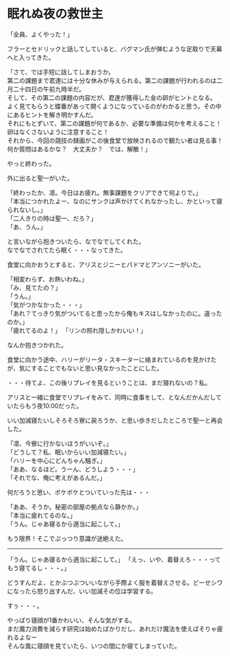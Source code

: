 # 眠れぬ夜の救世主

「全員、よくやった！」

フラーとセドリックと話してしていると、バグマン氏が弾むような足取りで天幕へと入ってきた。

「さて、では手短に話してしまおうか。  
第二の課題まで君達には十分な休みが与えられる。第二の課題が行われるのは二月二十四日の午前九時半だ。  
そして、その第二の課題の内容だが、君達が獲得した金の卵がヒントとなる。  
よく見てもらうと蝶番があって開くようになっているのがわかると思う。その中にあるヒントを解き明かすんだ。  
それにもとずいて、第二の課題が何であるか、必要な準備は何かを考えること！　卵はなくさないように注意すること！  
それから、今回の競技の録画がこの後食堂で放映されるので観たい者は見る事！  
何か質問はあるかな？　大丈夫か？　では、解散！」

やっと終わった。

外に出ると聖一がいた。

「終わったか、凛。今日はお疲れ。無事課題をクリアできて何よりで。」  
「本当につかれたよー、なのにサンクは声かけてくれなかったし、かといって寝られないし。」  
「二人きりの時は聖一、だろ？」  
「あ、うん。」

と言いながら抱きついたら、なでなでしてくれた。  
なでなでされてたら眠く・・・なってきた。

食堂に向かおうとすると、アリスとジニーとパドマとアンソニーがいた。

「相変わらず、お熱いわね。」  
「み、見てたの？」  
「うん。」  
「気がつかなかった・・・」  
「あれ？てっきり気がついてると思ったから俺もキスはしなかったのに。違ったのか。」  
「疲れてるのよ！」
「リンの照れ隠しかわいい！」

なんか抱きつかれた。

食堂に向かう途中、ハリーがリータ・スキーターに絡まれているのを見かけたが、気にすることでもないと思い見なかったことにした。

・・・待てよ、この後リプレイを見るということは、まだ寝れないの？私。

アリスと一緒に食堂でリプレイをみて、同時に食事をして、となんだかんだしていたらもう夜10:00だった。

いい加減寝たいしそろそろ寮に戻ろうか、と思い歩きだしたところで聖一と再会した。

「凛、今寮に行かないほうがいいぞ。」  
「どうして？私、眠いからいい加減寝たい。」  
「ハリーを中心にどんちゃん騒ぎ。」  
「ああ、なるほど。うーん、どうしよう・・・」  
「それでな、俺に考えがあるんだ。」

何だろうと思い、ボケボケとついていった先は・・・

「ああ、そうか。秘密の部屋の拠点なら静かか。」  
「本当に疲れてるのな。」  
「うん。じゃあ寝るから適当に起こして。」

もう限界！そこでぷっつり意識が途絶えた。

---

「うん。じゃあ寝るから適当に起こして。」
「えっ、いや、着替えろ・・・ってもう寝てるし・・・。」

どうすんだよ、とかぶつぶついいながら手際よく服を着替えさせる。どーせシワになったら怒り出すんだ、いい加減その位は学習する。

すぅ・・・。

やっぱり寝顔が1番かわいい、そんな気がする。  
まだ魔力消費を減らす研究は始めたばかりだし、あれだけ魔法を使えばそりゃ疲れるよなー  
そんな風に寝顔を見ていたら、いつの間にか寝てしまっていた。
